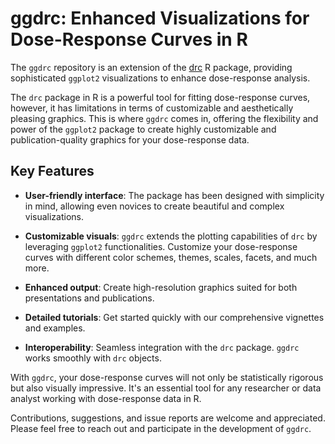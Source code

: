 # ggdrc: Enhanced Visualizations for Dose-Response Curves in R

The `ggdrc` repository is an extension of the [drc](https://github.com/DoseResponse/drc) R package, providing sophisticated `ggplot2` visualizations to enhance dose-response analysis.

The `drc` package in R is a powerful tool for fitting dose-response curves, however, it has limitations in terms of customizable and aesthetically pleasing graphics. This is where `ggdrc` comes in, offering the flexibility and power of the `ggplot2` package to create highly customizable and publication-quality graphics for your dose-response data.

## Key Features

- **User-friendly interface**: The package has been designed with simplicity in mind, allowing even novices to create beautiful and complex visualizations.
  
- **Customizable visuals**: `ggdrc` extends the plotting capabilities of `drc` by leveraging `ggplot2` functionalities. Customize your dose-response curves with different color schemes, themes, scales, facets, and much more.

- **Enhanced output**: Create high-resolution graphics suited for both presentations and publications.

- **Detailed tutorials**: Get started quickly with our comprehensive vignettes and examples.

- **Interoperability**: Seamless integration with the `drc` package. `ggdrc` works smoothly with `drc` objects.

With `ggdrc`, your dose-response curves will not only be statistically rigorous but also visually impressive. It's an essential tool for any researcher or data analyst working with dose-response data in R.

Contributions, suggestions, and issue reports are welcome and appreciated. Please feel free to reach out and participate in the development of `ggdrc`.
